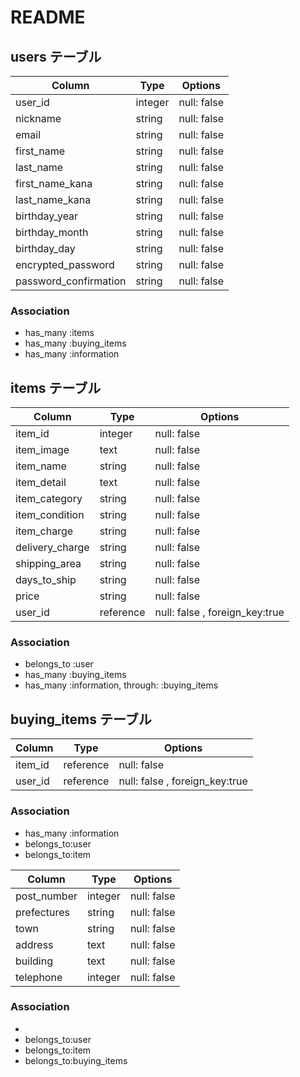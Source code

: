 # README

## users テーブル

| Column             | Type   | Options     |
| ------------------ | ------ | ----------- |
| user_id            |integer | null: false |
| nickname           | string | null: false |
| email              | string | null: false |
| first_name         | string | null: false |
| last_name          | string | null: false |
| first_name_kana    | string | null: false |
| last_name_kana     | string | null: false |
| birthday_year      | string | null: false |
| birthday_month     | string | null: false |
| birthday_day       | string | null: false |
| encrypted_password | string | null: false |
|password_confirmation| string | null: false |




### Association

- has_many :items
- has_many :buying_items
- has_many :information

## items テーブル

| Column            |  Type   | Options                       |
| ------------------| ------  | -----------                   |
| item_id           | integer | null: false                   |
| item_image        |  text   | null: false                   |
| item_name         | string  | null: false                   |
| item_detail       |  text   | null: false                   |
| item_category     | string  | null: false                   |
| item_condition    | string  | null: false                   |
| item_charge       | string  | null: false                   |
| delivery_charge   | string  | null: false                   |
| shipping_area     | string  | null: false                   |
| days_to_ship      | string  | null: false                   |
| price             | string  | null: false                   |
| user_id           |reference| null: false , foreign_key:true|


### Association

- belongs_to :user
- has_many :buying_items
- has_many :information, through: :buying_items


## buying_items テーブル

| Column            |  Type   | Options                       |
| ------------------| ------  | -----------                   |
| item_id           |reference| null: false                   |
| user_id           |reference| null: false , foreign_key:true|


### Association
- has_many :information
- belongs_to:user
- belongs_to:item

| Column            |  Type   | Options                       |
| ------------------| ------  | -----------                   |
| post_number       | integer | null: false                   |
| prefectures       |  string | null: false                   |
| town              |  string | null: false                   |
| address           |  text   | null: false                   |
| building          |  text   | null: false                   |
| telephone         | integer | null: false                   |

### Association
- 
- belongs_to:user
- belongs_to:item
- belongs_to:buying_items